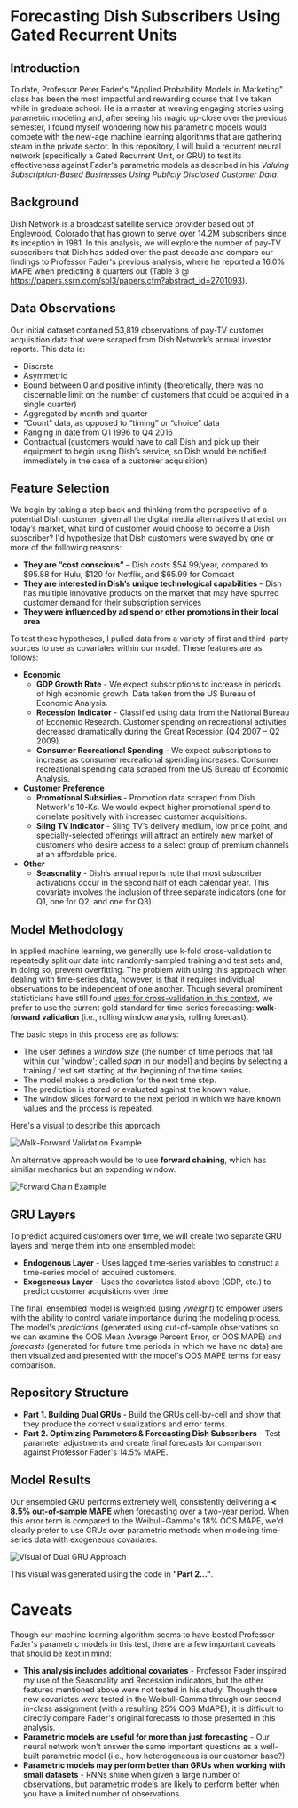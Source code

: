 # Forecasting Dish Subscribers Using Gated Recurrent Units

## Introduction
To date, Professor Peter Fader's "Applied Probability Models in Marketing" class has been the most impactful and rewarding course that I've taken while in graduate school. He is a master at weaving engaging stories using parametric modeling and, after seeing his magic up-close over the previous semester, I found myself wondering how his parametric models would compete with the new-age machine learning algorithms that are gathering steam in the private sector. In this repository, I will build a recurrent neural network (specifically a Gated Recurrent Unit, or GRU) to test its effectiveness against Fader's parametric models as described in his *Valuing Subscription-Based Businesses Using Publicly Disclosed Customer Data*.

## Background
Dish Network is a broadcast satellite service provider based out of Englewood, Colorado that has grown to serve over 14.2M subscribers since its inception in 1981. In this analysis, we will explore the number of pay-TV subscribers that Dish has added over the past decade and compare our findings to Professor Fader's previous analysis, where he reported a 16.0% MAPE when predicting 8 quarters out (Table 3 @ <https://papers.ssrn.com/sol3/papers.cfm?abstract_id=2701093>).

## Data Observations
Our initial dataset contained 53,819 observations of pay-TV customer acquisition data that were scraped from Dish Network’s annual investor reports. This data is:
* Discrete
* Asymmetric
* Bound between 0 and positive infinity (theoretically, there was no discernable limit on the number of customers that could be acquired in a single quarter)
* Aggregated by month and quarter
* “Count” data, as opposed to “timing” or “choice” data
* Ranging in date from Q1 1996 to Q4 2016
* Contractual (customers would have to call Dish and pick up their equipment to begin using Dish’s service, so Dish would be notified immediately in the case of a customer acquisition)

## Feature Selection
We begin by taking a step back and thinking from the perspective of a potential Dish customer: given all the digital media alternatives that exist on today’s market, what kind of customer would choose to become a Dish subscriber? I'd hypothesize that Dish customers were swayed by one or more of the following reasons:
* **They are “cost conscious”** – Dish costs $54.99/year, compared to $95.88 for Hulu, $120 for Netflix, and $65.99 for Comcast 
* **They are interested in Dish’s unique technological capabilities** – Dish has multiple innovative products on the market that may have spurred customer demand for their subscription services
* **They were influenced by ad spend or other promotions in their local area**

To test these hypotheses, I pulled data from a variety of first and third-party sources to use as covariates within our model. These features are as follows:
* **Economic**
  * **GDP Growth Rate** - We expect subscriptions to increase in periods of high economic growth. Data taken from the US Bureau of Economic Analysis.
  * **Recession Indicator** - Classified using data from the National Bureau of Economic Research. Customer spending on recreational activities decreased dramatically during the Great Recession (Q4 2007 – Q2 2009).
  * **Consumer Recreational Spending** - We expect subscriptions to increase as consumer recreational spending increases. Consumer recreational spending data scraped from the US Bureau of Economic Analysis.
* **Customer Preference**
  * **Promotional Subsidies** - Promotion data scraped from Dish Network's 10-Ks. We would expect higher promotional spend to correlate positively with increased customer acquisitions.
  * **Sling TV Indicator** - Sling TV’s delivery medium, low price point, and specially-selected offerings will attract an entirely new market of customers who desire access to a select group of premium channels at an affordable price.
* **Other**
  * **Seasonality** - Dish’s annual reports note that most subscriber activations occur in the second half of each calendar year. This covariate involves the inclusion of three separate indicators (one for Q1, one for Q2, and one for Q3). 

## Model Methodology
In applied machine learning, we generally use k-fold cross-validation to repeatedly split our data into randomly-sampled training and test sets and, in doing so, prevent overfitting. The problem with using this approach when dealing with time-series data, however, is that it requires individual observations to be independent of one another. Though several prominent statisticians have still found [uses for cross-validation in this context](https://robjhyndman.com/hyndsight/tscv/), we prefer to use the current gold standard for time-series forecasting: **walk-forward validation** (i.e., rolling window analysis, rolling forecast).

The basic steps in this process are as follows:
* The user defines a *window size* (the number of time periods that fall within our 'window'; called *span* in our model] and begins by selecting a training / test set starting at the beginning of the time series.
* The model makes a prediction for the next time step.
* The prediction is stored or evaluated against the known value.
* The window slides forward to the next period in which we have known values and the process is repeated.

Here's a visual to describe this approach:

![Walk-Forward Validation Example](https://i.stack.imgur.com/padg4.gif)

An alternative approach would be to use **forward chaining**, which has similiar mechanics but an expanding window.

![Forward Chain Example](https://i.stack.imgur.com/fXZ6k.png)

## GRU Layers
To predict acquired customers over time, we will create two separate GRU layers and merge them into one ensembled model:
* **Endogenous Layer** - Uses lagged time-series variables to construct a time-series model of acquired customers.
* **Exogeneous Layer** - Uses the covariates listed above (GDP, etc.) to predict customer acquisitions over time.

The final, ensembled model is weighted (using *yweight*) to empower users with the ability to control variate importance during the modeling process. The model's *predictions* (generated using out-of-sample observations so we can examine the OOS Mean Average Percent Error, or OOS MAPE) and *forecasts* (generated for future time periods in which we have no data) are then visualized and presented with the model's OOS MAPE terms for easy comparison.

## Repository Structure
* **Part 1. Building Dual GRUs** - Build the GRUs cell-by-cell and show that they produce the correct visualizations and error terms.  
* **Part 2. Optimizing Parameters & Forecasting Dish Subscribers** - Test parameter adjustments and create final forecasts for comparison against Professor Fader's 14.5% MAPE.

## Model Results
Our ensembled GRU performs extremely well, consistently delivering a **< 8.5% out-of-sample MAPE** when forecasting over a two-year period. When this error term is compared to the Weibull-Gamma's 18% OOS MAPE, we'd clearly prefer to use GRUs over parametric methods when modeling time-series data with exogeneous covariates.

![Visual of Dual GRU Approach](http://i.imgur.com/CweA9Hw.png)

This visual was generated using the code in **"Part 2..."**.

# Caveats
Though our machine learning algorithm seems to have bested Professor Fader's parametric models in this test, there are a few important caveats that should be kept in mind: 
* **This analysis includes additional covariates** - Professor Fader inspired my use of the Seasonality and Recession indicators, but the other features mentioned above were not tested in his study. Though these new covariates *were* tested in the Weibull-Gamma through our second in-class assignment (with a resulting 25% OOS MdAPE), it is difficult to directly compare Fader's original forecasts to those presented in this analysis. 
* **Parametric models are useful for more than just forecasting** - Our neural network won't answer the same important questions as a well-built parametric model (i.e., how heterogeneous is our customer base?) 
* **Parametric models may perform better than GRUs when working with small datasets** - RNNs shine when given a large number of observations, but parametric models are likely to perform better when you have a limited number of observations.
